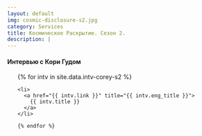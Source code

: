 ```yaml
---
layout: default
img: cosmic-disclosure-s2.jpg
category: Services
title: Космическое Раскрытие. Сезон 2.
description: |
---
```


<div>
  <h4>Интервью с Кори Гудом</h4>

  <ul>
    {% for intv in site.data.intv-corey-s2 %}

    <li>
      <a href="{{ intv.link }}" title="{{ intv.eng_title }}">
        {{ intv.title }}
      </a>
    </li>

    {% endfor %}
  </ul>

</div>

